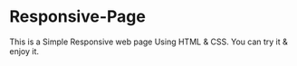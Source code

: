 # Responsive-Page
This is a Simple Responsive web page Using HTML & CSS. You can try it & enjoy it. 
